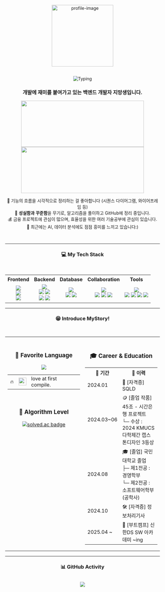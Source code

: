 
<!-- ✅ 상단: 사진 + 타이핑 + 소개글 (중앙 정렬) -->
<div align="center">
  <br>
  <img src="https://github.com/user-attachments/assets/2d968514-f9e3-4b76-a4ba-579f1c9f2189" width="200" alt="profile-image"/>
  <br><br>

![Typing](https://readme-typing-svg.herokuapp.com?font=Press+Start+2P&speed=1&pause=700&color=32CD32&center=true&vCenter=true&width=480&lines=Welcome+to+my+World!;Say+hi+to+my+pup👋🏻+🐶)
  <h3>개발에 재미를 붙여가고 있는 <strong>백엔드 개발자 지망생</strong>입니다.</h3>
    <span style="display:inline-block;">
    <a href="https://www.gitanimals.org/en_US?utm_source=sunJ0120">
      <img src="https://render.gitanimals.org/lines/sunJ0120?pet-id=709052221727996268" width="400" height="150"/>
    </a>
  </span>
  <span style="display:inline-block;">
    <a href="https://www.gitanimals.org/en_US?utm_source=sunJ0120">
      <img src="https://render.gitanimals.org/lines/sunJ0120?pet-id=709052222990483280" width="400" height="150"/>
    </a>
  </span>
</a>

  🎱  기능의 흐름을 시각적으로 정리하는 걸 좋아합니다 (시퀀스 다이어그램, 와이어프레임 등)<br>
  🧠 <strong>성실함과 꾸준함</strong>을 무기로, 알고리즘을 풀이하고 GitHub에 정리 중입니다.  
  💰 금융 프로젝트에 관심이 많으며, 효율성을 위한 여러 기술공부에 관심이 있습니다.<br>
  🤖 최근에는 AI, 데이터 분석에도 점점 흥미를 느끼고 있습니다:)

  <br>
</div>

---
<div align="center">

 <h3>💻 My Tech Stack</h3>
 <br>
      <table align="center">
  <tr>
    <th>Frontend</th>
    <th>Backend</th>
    <th>Database</th>
    <th>Collaboration</th>
    <th>Tools</th>
  </tr>
  <tr>
    <td align="center">
      <img src="https://img.shields.io/badge/HTML5-E34F26?style=for-the-badge&logo=html5&logoColor=white"/><br>
      <img src="https://img.shields.io/badge/Flutter-02569B?style=for-the-badge&logo=flutter&logoColor=white"/><br>
      <img src="https://img.shields.io/badge/Dart-0175C2?style=for-the-badge&logo=dart&logoColor=white"/>
    </td>
    <td align="center">
      <img src="https://img.shields.io/badge/Java-ED8B00?style=for-the-badge&logo=openjdk&logoColor=white"/><br>
      <img src="https://img.shields.io/badge/Servlet-3C78D8?style=for-the-badge&logo=java&logoColor=white"/>
      <img src="https://img.shields.io/badge/JSP-007396?style=for-the-badge&logo=java&logoColor=white"/><br>
      <img src="https://img.shields.io/badge/Spring-6DB33F?style=for-the-badge&logo=spring&logoColor=white"/>
      <img src="https://img.shields.io/badge/Spring%20Boot-6DB33F?style=for-the-badge&logo=springboot&logoColor=white"/>
    </td>
    <td align="center">
      <img src="https://img.shields.io/badge/MySQL-00000F?style=for-the-badge&logo=mysql&logoColor=white"/><br>
      <img src="https://img.shields.io/badge/Oracle-F80000?style=for-the-badge&logo=oracle&logoColor=white"/>
      <img src="https://img.shields.io/badge/MariaDB-003545?style=for-the-badge&logo=mariadb&logoColor=white"/>
    </td>
    <td align="center">
      <img src="https://img.shields.io/badge/Discord-5865F2?style=for-the-badge&logo=discord&logoColor=white"/><br>
      <img src="https://img.shields.io/badge/Notion-000000?style=for-the-badge&logo=notion&logoColor=white"/>
      <img src="https://img.shields.io/badge/Jira-0052CC?style=for-the-badge&logo=jira&logoColor=white"/>
      <img src="https://img.shields.io/badge/Trello-0052CC?style=for-the-badge&logo=trello&logoColor=white"/>
    </td>
    <td align="center">
      <img src="https://img.shields.io/badge/Postman-FF6C37?style=for-the-badge&logo=postman&logoColor=white"/><br>
      <img src="https://img.shields.io/badge/Figma-F24E1E?style=for-the-badge&logo=figma&logoColor=white"/>
      <img src="https://img.shields.io/badge/Git-F05032?style=for-the-badge&logo=git&logoColor=white"/>
      <img src="https://img.shields.io/badge/GitHub-181717?style=for-the-badge&logo=github&logoColor=white"/>
      <img src="https://img.shields.io/badge/draw.io-FF9900?style=for-the-badge&logo=diagramsdotnet&logoColor=white"/>
    </td>
  </tr>
</table>
</div>
<!-- ✅ 하단: 좌우 2단 정렬 (Tech Stack | Favorite + Career 등) -->

---

<div align="center">
 
<h3>😁 Introduce MyStory!</h3>
 <br>
<table>
  <tr>
    <td width="50%" valign="top">
     <div align="center">
       <br>
       <h3>🌟 Favorite Language</h3>
      <p>
        <img src="https://github-readme-stats.vercel.app/api/top-langs/?username=sunJ0120&layout=compact&theme=tokyonight" />
        <table align="center">
          <tr>
            <td>
              🔥
            </td>
            <td>
              <img src="https://img.shields.io/badge/Java-ED8B00?style=flat-square&logo=openjdk&logoColor=white" height="25" />
            </td>
            <td style="vertical-align: middle; padding-left: 8px;">
              <span style="font-size: 16px;">love at first compile.</span>
            </td>
          </tr>
        </table>
      </p>
         <br>
        <h3>🧩 Algorithm Level</h3>
          <a href="https://solved.ac/sspure123">
            <img src="http://mazassumnida.wtf/api/v2/generate_badge?boj=sspure123" alt="solved.ac badge"/>
          </a>
       </div>
       <div align="center">
         <br>
          </div>
      <br>
    </td>
    <td width="50%" valign="top">
      <br>
      <div align="center">
      <h3>🎓 Career & Education</h3>
      <table align="center">
  <tr>
    <th>📅 기간</th>
    <th>📌 이력</th>
  </tr>
  <tr>
    <td>2024.01</td>
    <td>📜 [자격증] SQLD</td>
  </tr>
  <tr>
    <td>2024.03~06</td>
    <td>
    🪙 [졸업 작품] 45조 - 시간은행 프로젝트<br>
    └─ 수상 : 2024 KMUCS 다학제간 캡스톤디자인 3등상
    </td>
  </tr>
  <tr>
    <td>2024.08</td>
    <td>
    🎓 [졸업] 국민대학교 졸업<br>
    ├─ 제1전공 : 경영학부<br>
    └─ 제2전공 : 소프트웨어학부 (공학사)
    </td>
  </tr>
  <tr>
    <td>2024.10</td>
    <td>🛠 [자격증] 정보처리기사</td>
  </tr>
  <tr>
    <td>2025.04 ~</td>
    <td>🏫 [부트캠프] 신한DS SW 아카데미 ~ing</td>
  </tr>
</table>
        <div>
    </td>
</table>
</div>
        
---

<!-- ✅ 하단 단독: 알고리즘 / 활동 그래프 -->
<div align="center">


  <h3>📊 GitHub Activity</h3>
    <br>
  <img src="https://github-readme-activity-graph.vercel.app/graph?username=sunJ0120&theme=tokyo-night&hide_border=true" />

</div>


